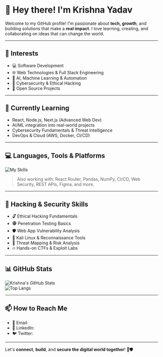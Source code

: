 # 👋 Hey there! I'm Krishna Yadav

Welcome to my GitHub profile! I'm passionate about **tech, growth**, and building solutions that make a **real impact**. I love learning, creating, and collaborating on ideas that can change the world.

---

## 👀 Interests
- 💻 Software Development  
- 🌐 Web Technologies & Full Stack Engineering  
- 🧠 AI, Machine Learning & Automation  
- 🔐 Cybersecurity & Ethical Hacking  
- 🧪 Open Source Projects  

---

## 🌱 Currently Learning
- React, Node.js, Next.js (Advanced Web Dev)
- AI/ML integration into real-world projects
- Cybersecurity Fundamentals & Threat Intelligence
- DevOps & Cloud (AWS, Docker, CI/CD)

---

## 💻 Languages, Tools & Platforms
![My Skills](https://skillicons.dev/icons?i=js,py,ts,solidity,html,css,bootstrap,nodejs,react,redux,nginx,linux,azure,digitalocean,netlify,canva,git,mongodb,mysql,cpp,yarn)

> Also working with: React Router, Pandas, NumPy, CI/CD, Web Security, REST APIs, Figma, and more.

---

## 🧠 Hacking & Security Skills
- 🔓 Ethical Hacking Fundamentals  
- 🕵️ Penetration Testing Basics  
- 🛡️ Web App Vulnerability Analysis  
- 🧰 Kali Linux & Reconnaissance Tools  
- 🧬 Threat Mapping & Risk Analysis  
- 🔥 Hands-on CTFs & Exploit Labs  

---

## 📊 GitHub Stats

![Krishna's GitHub Stats](https://github-readme-stats.vercel.app/api?username=itskrishnayadav&show_icons=true&theme=radical&hide_border=true)  
![Top Langs](https://github-readme-stats.vercel.app/api/top-langs/?username=itskrishnayadav&layout=compact&theme=radical&hide_border=true)

---

## 📫 How to Reach Me
- 📧 Email: 
- 💼 LinkedIn: 
- 🐦 Twitter:
---

Let's **connect**, **build**, and **secure the digital world together**! 🚀🛡️


